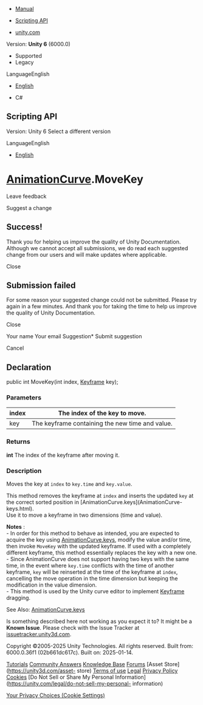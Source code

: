 [ ]()

  * [Manual](../Manual/index.html)
  * [Scripting API](../ScriptReference/index.html)

  * [unity.com](https://unity.com/)

Version: **Unity 6** (6000.0)

  * Supported
  * Legacy

LanguageEnglish

  * [English]()

  * C#

[ ](https://docs.unity3d.com)

## Scripting API

Version: Unity 6 Select a different version

LanguageEnglish

  * [English]()

#  [AnimationCurve](AnimationCurve.html).MoveKey

Leave feedback

Suggest a change

## Success!

Thank you for helping us improve the quality of Unity Documentation. Although
we cannot accept all submissions, we do read each suggested change from our
users and will make updates where applicable.

Close

## Submission failed

For some reason your suggested change could not be submitted. Please <a>try
again</a> in a few minutes. And thank you for taking the time to help us
improve the quality of Unity Documentation.

Close

Your name Your email Suggestion* Submit suggestion

Cancel

[ ]()

## Declaration

public int MoveKey(int index, [Keyframe](Keyframe.html) key);

### Parameters

index | The index of the key to move.  
---|---  
key | The keyframe containing the new time and value.  
  
### Returns

**int** The index of the keyframe after moving it.

### Description

Moves the key at `index` to `key.time` and `key.value`.

This method removes the keyframe at `index` and inserts the updated `key` at
the correct sorted position in [AnimationCurve.keys](AnimationCurve-
keys.html).  
Use it to move a keyframe in two dimensions (time and value).  
  
**Notes** :  
\- In order for this method to behave as intended, you are expected to acquire
the key using [AnimationCurve.keys](AnimationCurve-keys.html), modify the
value and/or time, then invoke `MoveKey` with the updated keyframe. If used
with a completely different keyframe, this method essentially replaces the key
with a new one.  
\- Since AnimationCurve does not support having two keys with the same time,
in the event where `key.time` conflicts with the time of another keyframe,
`key` will be reinserted at the time of the keyframe at `index`, cancelling
the move operation in the time dimension but keeping the modification in the
value dimension.  
\- This method is used by the Unity curve editor to implement
[Keyframe](Keyframe.html) dragging.  
  
See Also: [AnimationCurve.keys](AnimationCurve-keys.html)

Is something described here not working as you expect it to? It might be a
**Known Issue**. Please check with the Issue Tracker at
[issuetracker.unity3d.com](https://issuetracker.unity3d.com).

Copyright ©2005-2025 Unity Technologies. All rights reserved. Built from:
6000.0.36f1 (02b661dc617c). Built on: 2025-01-14.

[Tutorials](https://unity3d.com/learn) [Community
Answers](https://answers.unity3d.com) [Knowledge
Base](https://support.unity3d.com/hc/en-us)
[Forums](https://forum.unity3d.com) [Asset Store](https://unity3d.com/asset-
store) [Terms of use](https://docs.unity3d.com/Manual/TermsOfUse.html)
[Legal](https://unity.com/legal) [Privacy
Policy](https://unity.com/legal/privacy-policy)
[Cookies](https://unity.com/legal/cookie-policy) [Do Not Sell or Share My
Personal Information](https://unity.com/legal/do-not-sell-my-personal-
information)

[Your Privacy Choices (Cookie Settings)](javascript:void\(0\);)

